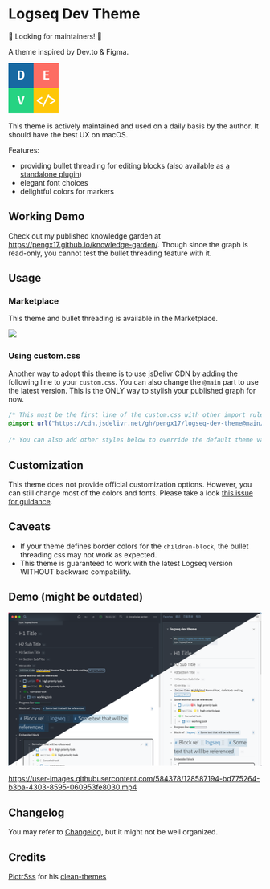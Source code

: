 # Logseq Dev Theme

🔔 Looking for maintainers! 🔔

A theme inspired by Dev.to & Figma.

<img src="./logo.png" width="100" />

This theme is actively maintained and used on a daily basis by the author. It should have the best UX on macOS.

Features:
- providing bullet threading for editing blocks (also available as [a standalone plugin](https://github.com/pengx17/logseq-plugin-bullet-threading))
- elegant font choices
- delightful colors for markers

## Working Demo

Check out my published knowledge garden at https://pengx17.github.io/knowledge-garden/. Though since the graph is read-only, you cannot test the bullet threading feature with it.

## Usage

### Marketplace
This theme and bullet threading is available in the Marketplace.

![](./marketplace.png)

### Using custom.css

Another way to adopt this theme is to use jsDelivr CDN by adding the following line to your `custom.css`. You can also change the `@main` part to use the latest version. This is the ONLY way to stylish your published graph for now.

```css
/* This must be the first line of the custom.css with other import rules */
@import url("https://cdn.jsdelivr.net/gh/pengx17/logseq-dev-theme@main/custom.css");

/* You can also add other styles below to override the default theme values */
```

## Customization

This theme does not provide official customization options. However, you can still change most of the colors and fonts. Please take a look [this issue for guidance](https://github.com/pengx17/logseq-dev-theme/issues/46).

## Caveats

- If your theme defines border colors for the `children-block`, the bullet threading css may not work as expected.
- This theme is guaranteed to work with the latest Logseq version WITHOUT backward compability.

## Demo (might be outdated)

![demo](./demo.png)

https://user-images.githubusercontent.com/584378/128587194-bd775264-b3ba-4303-8595-060953fe8030.mp4


## Changelog

You may refer to [Changelog](./CHANGELOG.md), but it might not be well organized.

## Credits

[PiotrSss](https://github.com/PiotrSss) for his [clean-themes](https://github.com/PiotrSss/logseq-clean-themes)
